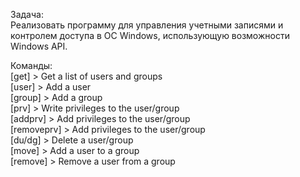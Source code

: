Задача:\
Реализовать программу для управления учетными записями и контролем
доступа в ОС Windows, использующую возможности Windows API.

Команды:\
[get]  > Get a list of users and groups\
[user]  > Add a user\
[group]  > Add a group\
[prv]  > Write privileges to the user/group\
[addprv]  > Add privileges to the user/group\
[removeprv]  > Add privileges to the user/group\
[du/dg]  > Delete a user/group\
[move]  > Add a user to a group\
[remove]  > Remove a user from a group
